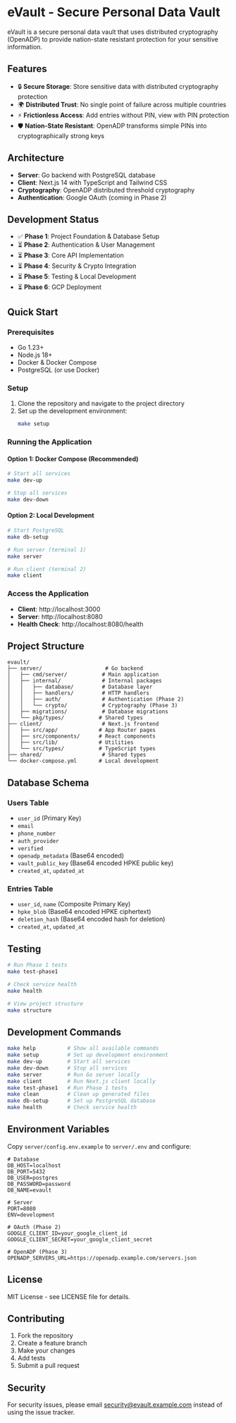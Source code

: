# eVault - Secure Personal Data Vault

eVault is a secure personal data vault that uses distributed cryptography (OpenADP) to provide nation-state resistant protection for your sensitive information.

## Features

- 🔒 **Secure Storage**: Store sensitive data with distributed cryptography protection
- 🌍 **Distributed Trust**: No single point of failure across multiple countries
- ⚡ **Frictionless Access**: Add entries without PIN, view with PIN protection
- 🛡️ **Nation-State Resistant**: OpenADP transforms simple PINs into cryptographically strong keys

## Architecture

- **Server**: Go backend with PostgreSQL database
- **Client**: Next.js 14 with TypeScript and Tailwind CSS
- **Cryptography**: OpenADP distributed threshold cryptography
- **Authentication**: Google OAuth (coming in Phase 2)

## Development Status

- ✅ **Phase 1**: Project Foundation & Database Setup
- ⏳ **Phase 2**: Authentication & User Management
- ⏳ **Phase 3**: Core API Implementation
- ⏳ **Phase 4**: Security & Crypto Integration
- ⏳ **Phase 5**: Testing & Local Development
- ⏳ **Phase 6**: GCP Deployment

## Quick Start

### Prerequisites

- Go 1.23+
- Node.js 18+
- Docker & Docker Compose
- PostgreSQL (or use Docker)

### Setup

1. Clone the repository and navigate to the project directory
2. Set up the development environment:
   ```bash
   make setup
   ```

### Running the Application

#### Option 1: Docker Compose (Recommended)
```bash
# Start all services
make dev-up

# Stop all services
make dev-down
```

#### Option 2: Local Development
```bash
# Start PostgreSQL
make db-setup

# Run server (terminal 1)
make server

# Run client (terminal 2)
make client
```

### Access the Application

- **Client**: http://localhost:3000
- **Server**: http://localhost:8080
- **Health Check**: http://localhost:8080/health

## Project Structure

```
evault/
├── server/                    # Go backend
│   ├── cmd/server/           # Main application
│   ├── internal/             # Internal packages
│   │   ├── database/         # Database layer
│   │   ├── handlers/         # HTTP handlers
│   │   ├── auth/             # Authentication (Phase 2)
│   │   └── crypto/           # Cryptography (Phase 3)
│   ├── migrations/           # Database migrations
│   └── pkg/types/           # Shared types
├── client/                   # Next.js frontend
│   ├── src/app/             # App Router pages
│   ├── src/components/      # React components
│   ├── src/lib/             # Utilities
│   └── src/types/           # TypeScript types
├── shared/                   # Shared types
└── docker-compose.yml       # Local development
```

## Database Schema

### Users Table
- `user_id` (Primary Key)
- `email`
- `phone_number`
- `auth_provider`
- `verified`
- `openadp_metadata` (Base64 encoded)
- `vault_public_key` (Base64 encoded HPKE public key)
- `created_at`, `updated_at`

### Entries Table
- `user_id`, `name` (Composite Primary Key)
- `hpke_blob` (Base64 encoded HPKE ciphertext)
- `deletion_hash` (Base64 encoded hash for deletion)
- `created_at`, `updated_at`

## Testing

```bash
# Run Phase 1 tests
make test-phase1

# Check service health
make health

# View project structure
make structure
```

## Development Commands

```bash
make help          # Show all available commands
make setup         # Set up development environment
make dev-up        # Start all services
make dev-down      # Stop all services
make server        # Run Go server locally
make client        # Run Next.js client locally
make test-phase1   # Run Phase 1 tests
make clean         # Clean up generated files
make db-setup      # Set up PostgreSQL database
make health        # Check service health
```

## Environment Variables

Copy `server/config.env.example` to `server/.env` and configure:

```env
# Database
DB_HOST=localhost
DB_PORT=5432
DB_USER=postgres
DB_PASSWORD=password
DB_NAME=evault

# Server
PORT=8080
ENV=development

# OAuth (Phase 2)
GOOGLE_CLIENT_ID=your_google_client_id
GOOGLE_CLIENT_SECRET=your_google_client_secret

# OpenADP (Phase 3)
OPENADP_SERVERS_URL=https://openadp.example.com/servers.json
```

## License

MIT License - see LICENSE file for details.

## Contributing

1. Fork the repository
2. Create a feature branch
3. Make your changes
4. Add tests
5. Submit a pull request

## Security

For security issues, please email security@evault.example.com instead of using the issue tracker.


